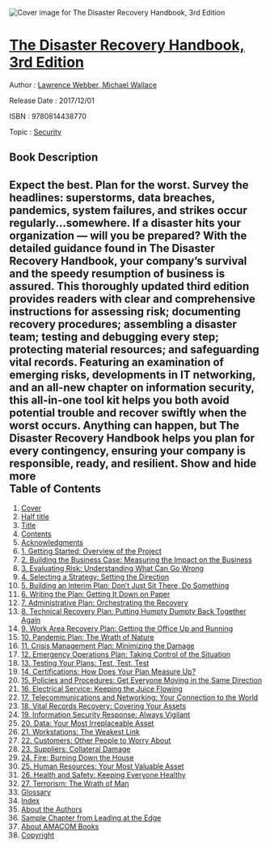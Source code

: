 ![Cover image for The Disaster Recovery Handbook, 3rd Edition](https://imgdetail.ebookreading.net/cover/cover/security/EB9780814438770.jpg)

[The Disaster Recovery Handbook, 3rd Edition](https://ebookreading.net/view/book/The+Disaster+Recovery+Handbook%2C+3rd+Edition-EB9780814438770_1.html "The Disaster Recovery Handbook, 3rd Edition")
====================================================================================================================

Author : [Lawrence Webber](https://ebookreading.net/search/author/Lawrence+Webber),[ Michael Wallace](https://ebookreading.net/search/author/+Michael+Wallace)

Release Date : 2017/12/01

ISBN : 9780814438770

Topic : [Security](https://ebookreading.net/search/category/security)

Book Description
-----------------

 Expect the best. Plan for the worst.
Survey the headlines: superstorms, data breaches, pandemics, system failures, and strikes occur regularly...somewhere. If a disaster hits your organization — will you be prepared? With the detailed guidance found in The Disaster Recovery Handbook, your company’s survival and the speedy resumption of business is assured.
This thoroughly updated third edition provides readers with clear and comprehensive instructions for assessing risk; documenting recovery procedures; assembling a disaster team; testing and debugging every step; protecting material resources; and safeguarding vital records.
Featuring an examination of emerging risks, developments in IT networking, and an all-new chapter on information security, this all-in-one tool kit helps you both avoid potential trouble and recover swiftly when the worst occurs.
Anything can happen, but The Disaster Recovery Handbook helps you plan for every contingency, ensuring your company is responsible, ready, and resilient.
        Show and hide more                
Table of Contents
-----------------

1. [Cover](https://ebookreading.net/view/book/The+Disaster+Recovery+Handbook%2C+3rd+Edition-EB9780814438770_1.html)
1. [Half title](https://ebookreading.net/view/book/The+Disaster+Recovery+Handbook%2C+3rd+Edition-EB9780814438770_3.html)
1. [Title](https://ebookreading.net/view/book/The+Disaster+Recovery+Handbook%2C+3rd+Edition-EB9780814438770_4.html)
1. [Contents](https://ebookreading.net/view/book/The+Disaster+Recovery+Handbook%2C+3rd+Edition-EB9780814438770_5.html)
1. [Acknowledgments](https://ebookreading.net/view/book/The+Disaster+Recovery+Handbook%2C+3rd+Edition-EB9780814438770_7.html)
1. [1. Getting Started: Overview of the Project](https://ebookreading.net/view/book/The+Disaster+Recovery+Handbook%2C+3rd+Edition-EB9780814438770_8.html)
1. [2. Building the Business Case: Measuring the Impact on the Business](https://ebookreading.net/view/book/The+Disaster+Recovery+Handbook%2C+3rd+Edition-EB9780814438770_9.html)
1. [3. Evaluating Risk: Understanding What Can Go Wrong](https://ebookreading.net/view/book/The+Disaster+Recovery+Handbook%2C+3rd+Edition-EB9780814438770_10.html)
1. [4. Selecting a Strategy: Setting the Direction](https://ebookreading.net/view/book/The+Disaster+Recovery+Handbook%2C+3rd+Edition-EB9780814438770_11.html)
1. [5. Building an Interim Plan: Don’t Just Sit There, Do Something](https://ebookreading.net/view/book/The+Disaster+Recovery+Handbook%2C+3rd+Edition-EB9780814438770_12.html)
1. [6. Writing the Plan: Getting It Down on Paper](https://ebookreading.net/view/book/The+Disaster+Recovery+Handbook%2C+3rd+Edition-EB9780814438770_13.html)
1. [7. Administrative Plan: Orchestrating the Recovery](https://ebookreading.net/view/book/The+Disaster+Recovery+Handbook%2C+3rd+Edition-EB9780814438770_14.html)
1. [8. Technical Recovery Plan: Putting Humpty Dumpty Back Together Again](https://ebookreading.net/view/book/The+Disaster+Recovery+Handbook%2C+3rd+Edition-EB9780814438770_15.html)
1. [9. Work Area Recovery Plan: Getting the Office Up and Running](https://ebookreading.net/view/book/The+Disaster+Recovery+Handbook%2C+3rd+Edition-EB9780814438770_16.html)
1. [10. Pandemic Plan: The Wrath of Nature](https://ebookreading.net/view/book/The+Disaster+Recovery+Handbook%2C+3rd+Edition-EB9780814438770_17.html)
1. [11. Crisis Management Plan: Minimizing the Damage](https://ebookreading.net/view/book/The+Disaster+Recovery+Handbook%2C+3rd+Edition-EB9780814438770_18.html)
1. [12. Emergency Operations Plan: Taking Control of the Situation](https://ebookreading.net/view/book/The+Disaster+Recovery+Handbook%2C+3rd+Edition-EB9780814438770_19.html)
1. [13. Testing Your Plans: Test, Test, Test](https://ebookreading.net/view/book/The+Disaster+Recovery+Handbook%2C+3rd+Edition-EB9780814438770_20.html)
1. [14. Certifications: How Does Your Plan Measure Up?](https://ebookreading.net/view/book/The+Disaster+Recovery+Handbook%2C+3rd+Edition-EB9780814438770_21.html)
1. [15. Policies and Procedures: Get Everyone Moving in the Same Direction](https://ebookreading.net/view/book/The+Disaster+Recovery+Handbook%2C+3rd+Edition-EB9780814438770_22.html)
1. [16. Electrical Service: Keeping the Juice Flowing](https://ebookreading.net/view/book/The+Disaster+Recovery+Handbook%2C+3rd+Edition-EB9780814438770_23.html)
1. [17. Telecommunications and Networking: Your Connection to the World](https://ebookreading.net/view/book/The+Disaster+Recovery+Handbook%2C+3rd+Edition-EB9780814438770_24.html)
1. [18. Vital Records Recovery: Covering Your Assets](https://ebookreading.net/view/book/The+Disaster+Recovery+Handbook%2C+3rd+Edition-EB9780814438770_25.html)
1. [19. Information Security Response: Always Vigilant](https://ebookreading.net/view/book/The+Disaster+Recovery+Handbook%2C+3rd+Edition-EB9780814438770_26.html)
1. [20. Data: Your Most Irreplaceable Asset](https://ebookreading.net/view/book/The+Disaster+Recovery+Handbook%2C+3rd+Edition-EB9780814438770_27.html)
1. [21. Workstations: The Weakest Link](https://ebookreading.net/view/book/The+Disaster+Recovery+Handbook%2C+3rd+Edition-EB9780814438770_28.html)
1. [22. Customers: Other People to Worry About](https://ebookreading.net/view/book/The+Disaster+Recovery+Handbook%2C+3rd+Edition-EB9780814438770_29.html)
1. [23. Suppliers: Collateral Damage](https://ebookreading.net/view/book/The+Disaster+Recovery+Handbook%2C+3rd+Edition-EB9780814438770_30.html)
1. [24. Fire: Burning Down the House](https://ebookreading.net/view/book/The+Disaster+Recovery+Handbook%2C+3rd+Edition-EB9780814438770_31.html)
1. [25. Human Resources: Your Most Valuable Asset](https://ebookreading.net/view/book/The+Disaster+Recovery+Handbook%2C+3rd+Edition-EB9780814438770_32.html)
1. [26. Health and Safety: Keeping Everyone Healthy](https://ebookreading.net/view/book/The+Disaster+Recovery+Handbook%2C+3rd+Edition-EB9780814438770_33.html)
1. [27. Terrorism: The Wrath of Man](https://ebookreading.net/view/book/The+Disaster+Recovery+Handbook%2C+3rd+Edition-EB9780814438770_34.html)
1. [Glossary](https://ebookreading.net/view/book/The+Disaster+Recovery+Handbook%2C+3rd+Edition-EB9780814438770_35.html)
1. [Index](https://ebookreading.net/view/book/The+Disaster+Recovery+Handbook%2C+3rd+Edition-EB9780814438770_36.html)
1. [About the Authors](https://ebookreading.net/view/book/The+Disaster+Recovery+Handbook%2C+3rd+Edition-EB9780814438770_37.html)
1. [Sample Chapter from Leading at the Edge](https://ebookreading.net/view/book/The+Disaster+Recovery+Handbook%2C+3rd+Edition-EB9780814438770_38.html)
1. [About AMACOM Books](https://ebookreading.net/view/book/The+Disaster+Recovery+Handbook%2C+3rd+Edition-EB9780814438770_41.html)
1. [Copyright](https://ebookreading.net/view/book/The+Disaster+Recovery+Handbook%2C+3rd+Edition-EB9780814438770_43.html)
